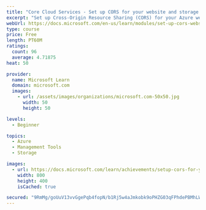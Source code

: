 ```yaml
---
title: "Core Cloud Services - Set up CORS for your website and storage assets"
excerpt: "Set up Cross-Origin Resource Sharing (CORS) for your Azure website and storage assets in order to allow cross-domain access to your resources."
webUrl: https://docs.microsoft.com/en-us/learn/modules/set-up-cors-website-storage/
type: course
price: Free
length: PT60M
ratings:
  count: 96
  average: 4.71875
heat: 50

provider:
  name: Microsoft Learn
  domain: microsoft.com
  images:
    - url: /assets/images/organizations/microsoft.com-50x50.jpg
      width: 50
      height: 50

levels:
  - Beginner

topics:
  - Azure
  - Management Tools
  - Storage

images:
  - url: https://docs.microsoft.com/learn/achievements/setup-cors-for-your-website-and-storage-assets-social.png
    width: 800
    height: 400
    isCached: true

secured: "9RmMg/goUuV13vvGgePqb4fopN/b1Rj5w4aJmkobk9oPHZG03qFPhdePBMhLW2BbUuFly1Z3pqkvux26mXovr24KSXrPcY9zqHgb9W8FMf+RwYLlsi+v1Nk7b9uUKDVgqFMo6+B/gdSjoiyqpxRDh1abF+DhwFU617LI3I1ZIJsOyu4pt448cVu/oiKFbKRXLfEu83cH6APfA1whlnMBPnSqIyxMc6Jbk/MqubBOker2zJRcb7erIcg8XQvSfm7Vz82j90DwsmrQ0s1iuQ9yCjcB4pI1VwUKGBF29QXaYf0OoYnPcY2OE4Ub2+vRhIRYlK+X/so0EzykQn/RvmQXJxQnDFk9uV0LKcKGiD/6miJfP7QFtHjCCC22Uv7OtCzUlq5bw9UkS6OyCbPAhdzy5QYjQLTlizc2CncKaslF1lw=;xKREDPw11rK5OTMDDcB/ug=="
---
```


